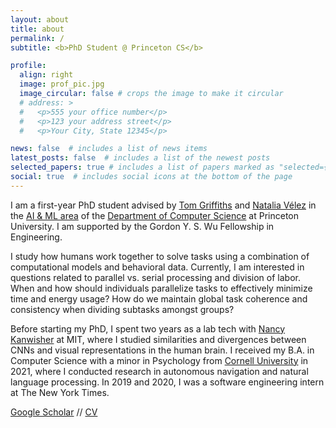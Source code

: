 ```yaml
---
layout: about
title: about
permalink: /
subtitle: <b>PhD Student @ Princeton CS</b>

profile:
  align: right
  image: prof_pic.jpg
  image_circular: false # crops the image to make it circular
  # address: >
  #   <p>555 your office number</p>
  #   <p>123 your address street</p>
  #   <p>Your City, State 12345</p>

news: false  # includes a list of news items
latest_posts: false  # includes a list of the newest posts
selected_papers: true # includes a list of papers marked as "selected={true}"
social: true  # includes social icons at the bottom of the page
---
```


I am a first-year PhD student advised by <a href="https://cocosci.princeton.edu/index.php" target="_blank">Tom Griffiths</a> and <a href="https://nataliavelez.org/" target="_blank">Natalia Vélez</a> in the <a href="https://aiml.cs.princeton.edu/" target="_blank">AI & ML area</a> of the <a href="https://www.cs.princeton.edu/" target="_blank">Department of Computer Science</a> at Princeton University. I am supported by the Gordon Y. S. Wu Fellowship in Engineering.

I study how humans work together to solve tasks using a combination of computational models and behavioral data. Currently, I am interested in questions related to parallel vs. serial processing and division of labor. When and how should individuals parallelize tasks to effectively minimize time and energy usage? How do we maintain global task coherence and consistency when dividing subtasks amongst groups? 

Before starting my PhD, I spent two years as a lab tech with <a href="https://web.mit.edu/bcs/nklab/index.shtml" target="_blank">Nancy Kanwisher</a> at MIT, where I studied similarities and divergences between CNNs and visual representations in the human brain. I received my B.A. in Computer Science with a minor in Psychology from <a href="https://as.cornell.edu/" target="_blank">Cornell University</a> in 2021, where I conducted research in autonomous navigation and natural language processing. In 2019 and 2020, I was a software engineering intern at The New York Times. 

<a href="https://scholar.google.com/citations?hl=en&user=jhdQGeUAAAAJ" target="_blank">Google Scholar</a> // <a href="https://docs.google.com/document/d/1Y9JUzUlbUicyHbFhpkmd3YkJkptnVIExOXfTXTfao-I/edit?usp=sharing" target="_blank">CV</a>